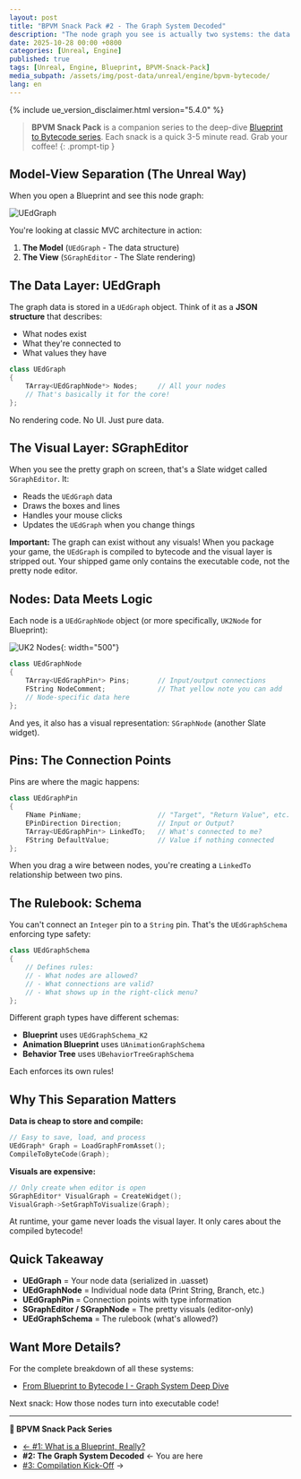 ```yaml
---
layout: post
title: "BPVM Snack Pack #2 - The Graph System Decoded"
description: "The node graph you see is actually two systems: the data (UEdGraph) and the rendering (Slate). Here's why that separation matters."
date: 2025-10-28 00:00 +0800
categories: [Unreal, Engine]
published: true
tags: [Unreal, Engine, Blueprint, BPVM-Snack-Pack]
media_subpath: /assets/img/post-data/unreal/engine/bpvm-bytecode/
lang: en
---
```


{% include ue_version_disclaimer.html version="5.4.0" %}

> **BPVM Snack Pack** is a companion series to the deep-dive [Blueprint to Bytecode series](/posts/bpvm-bytecode-I/). Each snack is a quick 3-5 minute read. Grab your coffee!
{: .prompt-tip }

## Model-View Separation (The Unreal Way)

When you open a Blueprint and see this node graph:

![UEdGraph](bytecode_uedgraph.png)

You're looking at classic MVC architecture in action:

1. **The Model** (`UEdGraph` - The data structure)
2. **The View** (`SGraphEditor` - The Slate rendering)

## The Data Layer: UEdGraph

The graph data is stored in a `UEdGraph` object. Think of it as a **JSON structure** that describes:
- What nodes exist
- What they're connected to
- What values they have

```cpp
class UEdGraph
{
    TArray<UEdGraphNode*> Nodes;     // All your nodes
    // That's basically it for the core!
};
```

No rendering code. No UI. Just pure data.

## The Visual Layer: SGraphEditor

When you see the pretty graph on screen, that's a Slate widget called `SGraphEditor`. It:
- Reads the `UEdGraph` data
- Draws the boxes and lines
- Handles your mouse clicks
- Updates the `UEdGraph` when you change things

**Important:** The graph can exist without any visuals! When you package your game, the `UEdGraph` is compiled to bytecode and the visual layer is stripped out. Your shipped game only contains the executable code, not the pretty node editor.

## Nodes: Data Meets Logic

Each node is a `UEdGraphNode` object (or more specifically, `UK2Node` for Blueprint):

![UK2 Nodes](bytecode_uk2nodes.png){: width="500"}

```cpp
class UEdGraphNode
{
    TArray<UEdGraphPin*> Pins;       // Input/output connections
    FString NodeComment;             // That yellow note you can add
    // Node-specific data here
};
```

And yes, it also has a visual representation: `SGraphNode` (another Slate widget).

## Pins: The Connection Points

Pins are where the magic happens:

```cpp
class UEdGraphPin
{
    FName PinName;                   // "Target", "Return Value", etc.
    EPinDirection Direction;         // Input or Output?
    TArray<UEdGraphPin*> LinkedTo;   // What's connected to me?
    FString DefaultValue;            // Value if nothing connected
};
```

When you drag a wire between nodes, you're creating a `LinkedTo` relationship between two pins.

## The Rulebook: Schema

You can't connect an `Integer` pin to a `String` pin. That's the `UEdGraphSchema` enforcing type safety:

```cpp
class UEdGraphSchema
{
    // Defines rules:
    // - What nodes are allowed?
    // - What connections are valid?
    // - What shows up in the right-click menu?
};
```

Different graph types have different schemas:
- **Blueprint** uses `UEdGraphSchema_K2`
- **Animation Blueprint** uses `UAnimationGraphSchema`
- **Behavior Tree** uses `UBehaviorTreeGraphSchema`

Each enforces its own rules!

## Why This Separation Matters

**Data is cheap to store and compile:**
```cpp
// Easy to save, load, and process
UEdGraph* Graph = LoadGraphFromAsset();
CompileToByteCode(Graph);
```

**Visuals are expensive:**
```cpp
// Only create when editor is open
SGraphEditor* VisualGraph = CreateWidget();
VisualGraph->SetGraphToVisualize(Graph);
```

At runtime, your game never loads the visual layer. It only cares about the compiled bytecode!

## Quick Takeaway

- **UEdGraph** = Your node data (serialized in .uasset)
- **UEdGraphNode** = Individual node data (Print String, Branch, etc.)
- **UEdGraphPin** = Connection points with type information
- **SGraphEditor / SGraphNode** = The pretty visuals (editor-only)
- **UEdGraphSchema** = The rulebook (what's allowed?)

## Want More Details?

For the complete breakdown of all these systems:
- [From Blueprint to Bytecode I - Graph System Deep Dive](/posts/bpvm-bytecode-I/#uedgraph)

Next snack: How those nodes turn into executable code!

---

**🍿 BPVM Snack Pack Series**
- [← #1: What is a Blueprint, Really?](/posts/bpvm-snack-01-what-is-blueprint/)
- **#2: The Graph System Decoded** ← You are here
- [#3: Compilation Kick-Off](/posts/bpvm-snack-03-compilation-kickoff/) →
